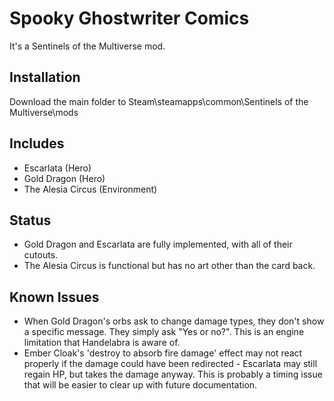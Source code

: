 # Spooky Ghostwriter Comics

It's a Sentinels of the Multiverse mod.

## Installation

Download the main folder to Steam\steamapps\common\Sentinels of the Multiverse\mods

## Includes

* Escarlata (Hero)
* Gold Dragon (Hero)
* The Alesia Circus (Environment)

## Status

* Gold Dragon and Escarlata are fully implemented, with all of their cutouts.
* The Alesia Circus is functional but has no art other than the card back.

## Known Issues

* When Gold Dragon's orbs ask to change damage types, they don't show a specific message. They simply ask "Yes or no?". This is an engine limitation that Handelabra is aware of.
* Ember Cloak's 'destroy to absorb fire damage' effect may not react properly if the damage could have been redirected - Escarlata may still regain HP, but takes the damage anyway. This is probably a timing issue that will be easier to clear up with future documentation.
